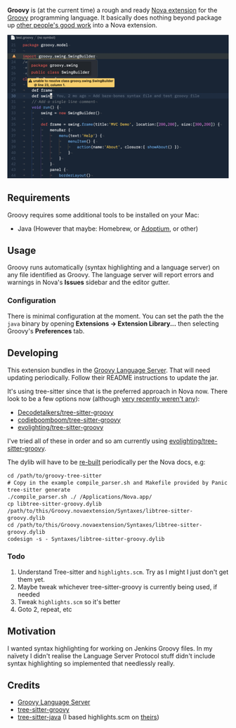 **Groovy** is (at the current time) a rough and ready [Nova extension](https://extensions.panic.com/) for the [Groovy](http://www.groovy-lang.org) programming language. It basically does nothing beyond package up [other people's good work](#credits) into a Nova extension.

![Groovy Nova screenshot](https://raw.githubusercontent.com/atomicules/Groovy.novaextension/main/Images/extension/groovy-nova-screenshot.png)


## Requirements

Groovy requires some additional tools to be installed on your Mac:

- Java (However that maybe: Homebrew, or [Adoptium](https://adoptium.net/temurin/releases), or other)


## Usage

Groovy runs automatically (syntax highlighting and a language server) on any file identified as Groovy. The language server will report errors and warnings in Nova's **Issues** sidebar and the editor gutter.


### Configuration

There is minimal configuration at the moment. You can set the path the the `java` binary by opening **Extensions → Extension Library...** then selecting Groovy's **Preferences** tab.


## Developing

This extension bundles in the [Groovy Language Server](https://github.com/GroovyLanguageServer/groovy-language-server). That will need updating periodically. Follow their README instructions to update the jar.

It's using tree-sitter since that is the preferred approach in Nova now. There look to be a few options now (although [very recently weren't any](https://github.com/tree-sitter/tree-sitter/discussions/1274)):

- [Decodetalkers/tree-sitter-groovy](https://github.com/Decodetalkers/tree-sitter-groovy)
- [codieboomboom/tree-sitter-groovy](https://github.com/codieboomboom/tree-sitter-groovy)
- [evolighting/tree-sitter-groovy](https://github.com/evolighting/tree-sitter-groovy)

I've tried all of these in order and so am currently using [evolighting/tree-sitter-groovy](https://github.com/evolighting/tree-sitter-groovy).

The dylib will have to be [re-built](https://docs.nova.app/syntax-reference/tree-sitter/#compiling-a-parser) periodically per the Nova docs, e.g:

```
cd /path/to/groovy-tree-sitter
# Copy in the example compile_parser.sh and Makefile provided by Panic
tree-sitter generate
./compile_parser.sh ./ /Applications/Nova.app/
cp libtree-sitter-groovy.dylib /path/to/this/Groovy.novaextension/Syntaxes/libtree-sitter-groovy.dylib
cd /path/to/this/Groovy.novaextension/Syntaxes/libtree-sitter-groovy.dylib
codesign -s - Syntaxes/libtree-sitter-groovy.dylib
```

### Todo

1. Understand Tree-sitter and `highlights.scm`. Try as I might I just don't get them yet.
2. Maybe tweak whichever tree-sitter-groovy is currently being used, if needed
3. Tweak `highlights.scm` so it's better
4. Goto 2, repeat, etc


## Motivation

I wanted syntax highlighting for working on Jenkins Groovy files. In my naïvety I didn't realise the Language Server Protocol stuff didn't include syntax highlighting so implemented that needlessly really.


## Credits

- [Groovy Language Server](https://github.com/GroovyLanguageServer/groovy-language-server)
- [tree-sitter-groovy](https://github.com/evolighting/tree-sitter-groovy)
- [tree-sitter-java](https://github.com/tree-sitter/tree-sitter-java) (I based highlights.scm on [theirs](https://github.com/tree-sitter/tree-sitter-java/blob/master/queries/highlights.scm))
